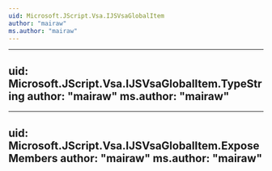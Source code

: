 ```yaml
---
uid: Microsoft.JScript.Vsa.IJSVsaGlobalItem
author: "mairaw"
ms.author: "mairaw"
---
```


---
uid: Microsoft.JScript.Vsa.IJSVsaGlobalItem.TypeString
author: "mairaw"
ms.author: "mairaw"
---

---
uid: Microsoft.JScript.Vsa.IJSVsaGlobalItem.ExposeMembers
author: "mairaw"
ms.author: "mairaw"
---
